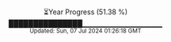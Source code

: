 <p align="center">
⏳Year Progress (51.38 %) <br>
███████████████▁▁▁▁▁▁▁▁▁▁▁▁▁▁▁ <br>
<sub>Updated: Sun, 07 Jul 2024 01:26:18 GMT</sub>
</p>

